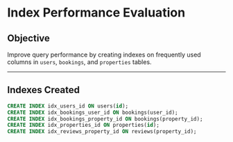 # Index Performance Evaluation

## Objective
Improve query performance by creating indexes on frequently used columns in `users`, `bookings`, and `properties` tables.

---

## Indexes Created

```sql
CREATE INDEX idx_users_id ON users(id);
CREATE INDEX idx_bookings_user_id ON bookings(user_id);
CREATE INDEX idx_bookings_property_id ON bookings(property_id);
CREATE INDEX idx_properties_id ON properties(id);
CREATE INDEX idx_reviews_property_id ON reviews(property_id);
